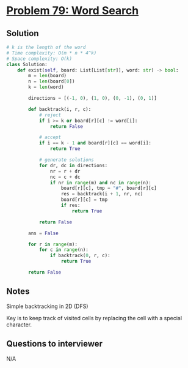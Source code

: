 # [Problem 79: Word Search](https://leetcode.com/problems/word-search/)

## Solution

```py
# k is the length of the word
# Time complexity: O(m * n * 4^k)
# Space complexity: O(k)
class Solution:
    def exist(self, board: List[List[str]], word: str) -> bool:
        m = len(board)
        n = len(board[0])
        k = len(word)

        directions = [(-1, 0), (1, 0), (0, -1), (0, 1)]

        def backtrack(i, r, c):
            # reject
            if i >= k or board[r][c] != word[i]:
                return False

            # accept
            if i == k - 1 and board[r][c] == word[i]:
                return True

            # generate solutions
            for dr, dc in directions:
                nr = r + dr
                nc = c + dc
                if nr in range(m) and nc in range(n):
                    board[r][c], tmp = "#", board[r][c]
                    res = backtrack(i + 1, nr, nc)
                    board[r][c] = tmp
                    if res:
                        return True

            return False

        ans = False

        for r in range(m):
            for c in range(n):
                if backtrack(0, r, c):
                    return True

        return False
```

## Notes

Simple backtracking in 2D (DFS)

Key is to keep track of visited cells by replacing the cell with a special character.

## Questions to interviewer

N/A
